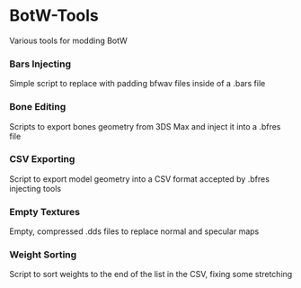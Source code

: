 # BotW-Tools
Various tools for modding BotW

### Bars Injecting
Simple script to replace with padding bfwav files inside of a .bars file

### Bone Editing
Scripts to export bones geometry from 3DS Max and inject it into a .bfres file

### CSV Exporting
Script to export model geometry into a CSV format accepted by .bfres injecting tools

### Empty Textures
Empty, compressed .dds files to replace normal and specular maps

### Weight Sorting
Script to sort weights to the end of the list in the CSV, fixing some stretching
